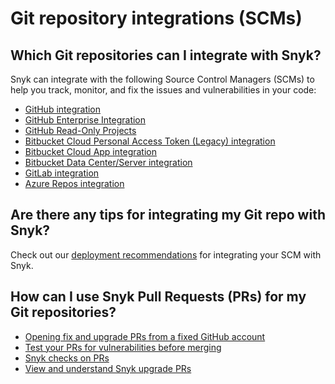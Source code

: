 # Git repository integrations (SCMs)

## Which Git repositories can I integrate with Snyk?

Snyk can integrate with the following Source Control Managers (SCMs) to help you track, monitor, and fix the issues and vulnerabilities in your code:

* [GitHub integration](github-integration/)
* [GitHub Enterprise Integration](github-enterprise-integration.md)
* [GitHub Read-Only Projects](github-read-only-projects.md)
* [Bitbucket Cloud Personal Access Token (Legacy) integration](https://docs.snyk.io/integrations/git-repository-scm-integrations/bitbucket-cloud-integration)
* [Bitbucket Cloud App integration](https://docs.snyk.io/integrations/git-repository-scm-integrations/bitbucket-cloud-app-integration)
* [Bitbucket Data Center/Server integration](bitbucket-data-center-server-integration.md)
* [GitLab integration](gitlab-integration.md)
* [Azure Repos integration](azure-repos-integration.md)

## Are there any tips for integrating my Git repo with Snyk?

Check out our [deployment recommendations](https://docs.snyk.io/integrations/git-repository-scm-integrations/snyk-scm-integration-good-practices) for integrating your SCM with Snyk.

## How can I use Snyk Pull Requests (PRs) for my Git repositories?

* [Opening fix and upgrade PRs from a fixed GitHub account](opening-fix-and-upgrade-pull-requests-from-a-fixed-github-account.md)
* [Test your PRs for vulnerabilities before merging](../../scan-application-code/run-pr-checks/pr-checks-for-snyk-open-source/test-your-prs-for-vulnerabilities-before-merging.md)
* [Snyk checks on PRs](../../scan-application-code/run-pr-checks/pr-checks-for-snyk-open-source/snyk-checks-on-pull-requests.md)
* [View and understand Snyk upgrade PRs](view-and-understand-snyk-upgrade-pull-requests.md)
